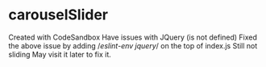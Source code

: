 # carouselSlider
Created with CodeSandbox
Have issues with JQuery (is not defined)
Fixed the above issue by adding /*eslint-env jquery*/  on the top of index.js
Still not sliding
May visit it later to fix it.
